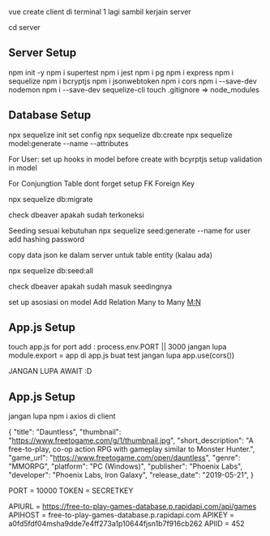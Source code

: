 vue create client di terminal 1 lagi sambil kerjain server

cd server


## Server Setup
npm init -y 
npm i supertest
npm i jest
npm i pg 
npm i express 
npm i sequelize
npm i bcryptjs
npm i jsonwebtoken
npm i cors
npm i --save-dev nodemon
npm i --save-dev sequelize-cli
touch .gitignore => node_modules

## Database Setup
npx sequelize init
set config
npx sequelize db:create
npx sequelize model:generate --name --attributes

For User:
set up hooks in model before create with bcyrptjs
setup validation in model

For Conjungtion Table dont forget setup FK Foreign Key


npx sequelize db:migrate

check dbeaver apakah sudah terkoneksi

Seeding sesuai kebutuhan
npx sequelize seed:generate --name
for user add hashing password

copy data json ke dalam server untuk table entity (kalau ada)

npx sequelize db:seed:all

check dbeaver apakah sudah masuk seedingnya

set up asosiasi on model
Add Relation Many to Many [M:N](https://sequelize.org/master/manual/advanced-many-to-many.html)



## App.js Setup
touch app.js
for port add : process.env.PORT || 3000
jangan lupa module.export = app di app.js buat test
jangan lupa app.use(cors())

JANGAN LUPA AWAIT :D

## App.js Setup
jangan lupa npm i axios di client

 {
        "title": "Dauntless",
        "thumbnail": "https://www.freetogame.com/g/1/thumbnail.jpg",
        "short_description": "A free-to-play, co-op action RPG with gameplay similar to Monster Hunter.",
        "game_url": "https://www.freetogame.com/open/dauntless",
        "genre": "MMORPG",
        "platform": "PC (Windows)",
        "publisher": "Phoenix Labs",
        "developer": "Phoenix Labs, Iron Galaxy",
        "release_date": "2019-05-21",
    }


PORT = 10000
TOKEN = SECRETKEY

APIURL = https://free-to-play-games-database.p.rapidapi.com/api/games
APIHOST = free-to-play-games-database.p.rapidapi.com
APIKEY = a0fd5fdf04msha9dde7e4ff273a1p10644fjsn1b7f916cb262
APIID = 452

